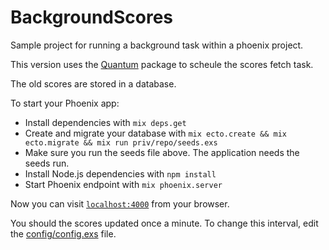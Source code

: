 # BackgroundScores

Sample project for running a background task within a phoenix project.

This version uses the [Quantum](https://hex.pm/packages/quantum) package to scheule the scores fetch task.

The old scores are stored in a database.

To start your Phoenix app:

  * Install dependencies with `mix deps.get`
  * Create and migrate your database with `mix ecto.create && mix ecto.migrate && mix run priv/repo/seeds.exs`
  * Make sure you run the seeds file above. The application needs the seeds run.
  * Install Node.js dependencies with `npm install`
  * Start Phoenix endpoint with `mix phoenix.server`

Now you can visit [`localhost:4000`](http://localhost:4000) from your browser.

You should the scores updated once a minute. To change this interval, edit the [config/config.exs](config/config.exs) file.
